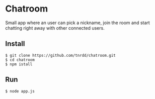 # Chatroom

Small app where an user can pick a nickname, join the room and start chatting right away with other connected users. 

## Install
```
$ git clone https://github.com/tnrdd/chatroom.git
$ cd chatroom
$ npm istall
```
## Run

`$ node app.js`
